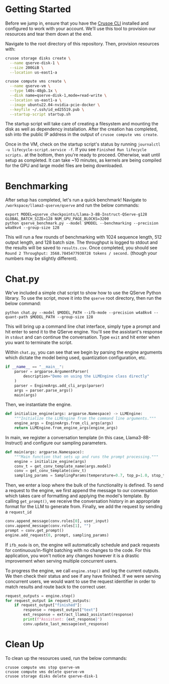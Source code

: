 # Getting Started
Before we jump in, ensure that you have the [Crusoe CLI](https://docs.crusoecloud.com/quickstart/installing-the-cli/index.html) installed and configured to work with your account. We’ll use this tool to provision our resources and tear them down at the end.

Navigate to the root directory of this repository. Then, provision resources with:
```bash
crusoe storage disks create \
  --name qserve-disk-1 \
  --size 200GiB \
  --location us-east1-a

crusoe compute vms create \
  --name qserve-vm \
  --type l40s-48gb.1x \
  --disk name=qserve-disk-1,mode=read-write \
  --location us-east1-a \
  --image ubuntu22.04-nvidia-pcie-docker \
  --keyfile ~/.ssh/id_ed25519.pub \
  --startup-script startup.sh
```

The startup script will take care of creating a filesystem and mounting the disk as well as dependency installation. After the creation has completed, ssh into the public IP address in the output of `crusoe compute vms create`.

Once in the VM, check on the startup script's status by running `journalctl -u lifecycle-script.service -f`. If you see `Finished Run lifecycle scripts.` at the bottom, then you're ready to proceed. Otherwise, wait until setup as completed. It can take ~10 minutes, as kernels are being compiled for the GPU and large model files are being downloaded.

# Benchmarking
After setup has completed, let's run a quick benchmark! Navigate to `/workspace/llama3-qserve/qserve` and run the below commands:

```
export MODEL=qserve_checkpoints/Llama-3-8B-Instruct-QServe-g128 GLOBAL_BATCH_SIZE=128 NUM_GPU_PAGE_BLOCKS=3200
python qserve_benchmark.py --model $MODEL --benchmarking --precision w4a8kv4 --group-size 128
```

This will run a few rounds of benchmarking with 1024 sequence length, 512 output length, and 128 batch size. The throughput is logged to stdout and the results will be saved to `results.csv`. Once completed, you should see `Round 2 Throughput: 3568.7845477930728 tokens / second.` (though your numbers may be slightly different).

# Chat.py
We've included a simple chat script to show how to use the QServe Python library. To use the script, move it into the `qserve` root directory, then run the below command:

```
python chat.py --model $MODEL_PATH --ifb-mode --precision w4a8kv4 --quant-path $MODEL_PATH --group-size 128
```

This will bring up a command line chat interface, simply type a prompt and hit enter to send it to the QServe engine. You'll see the assistant's response in `stdout` and can continue the conversation. Type `exit` and hit enter when you want to terminate the script.

Within `chat.py`, you can see that we begin by parsing the engine arguments which dictate the model being used, quantization configuration, etc.

```python
if __name__ == "__main__":
    parser = argparse.ArgumentParser(
        description="Demo on using the LLMEngine class directly"
    )
    parser = EngineArgs.add_cli_args(parser)
    args = parser.parse_args()
    main(args)
```

Then, we instantiate the engine.

```python
def initialize_engine(args: argparse.Namespace) -> LLMEngine:
    """Initialize the LLMEngine from the command line arguments."""
    engine_args = EngineArgs.from_cli_args(args)
    return LLMEngine.from_engine_args(engine_args)
```

In main, we register a conversation template (in this case, Llama3-8B-Instruct) and configure our sampling parameters.

```python
def main(args: argparse.Namespace):
    """Main function that sets up and runs the prompt processing."""
    engine = initialize_engine(args)
    conv_t = get_conv_template_name(args.model)
    conv = get_conv_template(conv_t)
    sampling_params = SamplingParams(temperature=0.7, top_p=1.0, stop_token_ids=[128001, 128009], max_tokens=1024)
```

Then, we enter a loop where the bulk of the functionality is defined. To send a request to the engine, we first append the message to our conversation which takes care of formatting and applying the model's template. By calling `get_prompt()`, we receive the conversation history in an appropriate format for the LLM to generate from. Finally, we add the request by sending a `request_id` 

```python
conv.append_message(conv.roles[0], user_input)
conv.append_message(conv.roles[1], "")
prompt = conv.get_prompt()
engine.add_request(0, prompt, sampling_params)
```

If `ifb_mode` is on, the engine will automatically schedule and pack requests for continuous/in-flight batching with no changes to the code. For this application, you won't notice any changes however it is a drastic improvement when serving multiple concurrent users.

To progress the engine, we call `engine.step()` and log the current outputs. We then check their status and see if any have finished. If we were serving concurrent users, we would want to use the request identifier in order to match results and route back to the correct user.

```python
request_outputs = engine.step()
for request_output in request_outputs:
    if request_output["finished"]:
        response = request_output["text"]
        ext_response = extract_llama3_assistant(response)
        print(f"Assistant: {ext_response}")
        conv.update_last_message(ext_response)
```



# Clean Up
To clean up the resources used, run the below commands:

```
crusoe compute vms stop qserve-vm
crusoe compute vms delete qserve-vm
crusoe storage disks delete qserve-disk-1
```
